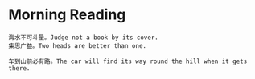 
Morning Reading
====

```
海水不可斗量。Judge not a book by its cover.
集思广益。Two heads are better than one.

车到山前必有路。The car will find its way round the hill when it gets there.  


```